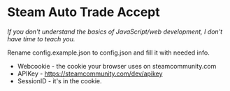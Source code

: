 # Steam Auto Trade Accept

_If you don't understand the basics of JavaScript/web development, I don't have time to teach you._

Rename config.example.json to config.json and fill it with needed info.

- Webcookie - the cookie your browser uses on steamcommunity.com
- APIKey - https://steamcommunity.com/dev/apikey
- SessionID - it's in the cookie.
